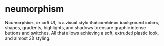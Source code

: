 # neumorphism
Neumorphism, or soft UI, is a visual style that combines background colors, shapes, gradients, highlights, and shadows to ensure graphic intense buttons and switches. All that allows achieving a soft, extruded plastic look, and almost 3D styling.
